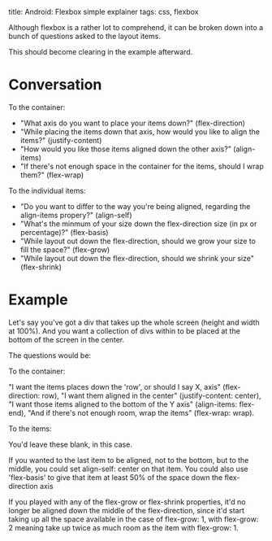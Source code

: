 title: Android: Flexbox simple explainer
tags: css, flexbox

Although flexbox is a rather lot to comprehend, it can be broken down into a bunch of questions asked to the layout items.

This should become clearing in the example afterward.

Conversation
============

To the container:

* "What axis do you want to place your items down?" (flex-direction)
* "While placing the items down that axis, how would you like to align the items?" (justify-content)
* "How would you like those items aligned down the other axis?" (align-items)
* "If there's not enough space in the container for the items, should I wrap them?" (flex-wrap)

To the individual items:

* "Do you want to differ to the way you're being aligned, regarding the align-items propery?" (align-self)
* "What's the minmum of your size down the flex-direction size (in px or percentage)?" (flex-basis)
* "While layout out down the flex-direction, should we grow your size to fill the space?" (flex-grow)
* "While layout out down the flex-direction, should we shrink your size" (flex-shrink)

Example
=======

Let's say you've got a div that takes up the whole screen (height and width at 100%). And you want a collection of divs within to be placed at the bottom of the screen in the center.

The questions would be:

To the container: 

"I want the items places down the 'row', or should I say X, axis" (flex-direction: row), "I want them aligned in the center" (justify-content: center), "I want those items aligned to the bottom of the Y axis" (align-items: flex-end), "And if there's not enough room, wrap the items" (flex-wrap: wrap).

To the items: 

You'd leave these blank, in this case.

If you wanted to the last item to be aligned, not to the bottom, but to the middle, you could set align-self: center on that item. You could also use 'flex-basis' to give that item at least 50% of the space down the flex-direction axis

If you played with any of the flex-grow or flex-shrink properties, it'd no longer be aligned down the middle of the flex-direction, since it'd start taking up all the space available in the case of flex-grow: 1, with flex-grow: 2 meaning take up twice as much room as the item with flex-grow: 1.

